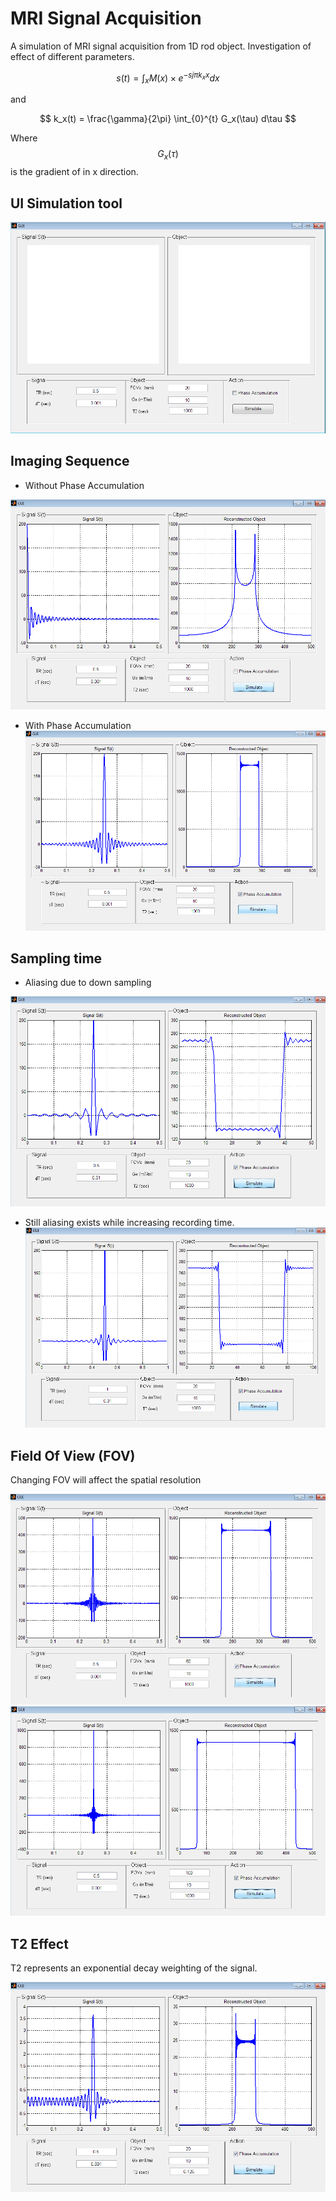 # MRI Signal Acquisition 
A simulation of MRI signal acquisition from 1D rod object. Investigation of effect of different parameters.

$$s(t) = \int_{x} M(x) \times e^{-sj\pi k_xx} dx$$

and 

$$ 
k_x(t) = \frac{\gamma}{2\pi} \int_{0}^{t} G_x(\tau) d\tau
$$

Where 
$$G_x(\tau)$$
is the gradient of in x direction.

## UI Simulation tool
![](images/GUI.png)

## Imaging Sequence

* Without Phase Accumulation

![](images/NPA.png)


* With Phase Accumulation
![](images/PA.png)


## Sampling time 

* Aliasing due to down sampling

![](images/AL1.png)

* Still aliasing exists while increasing recording time.
![](images/AL2.png)

## Field Of View (FOV)

Changing FOV will affect the spatial resolution

![](images/W50.png)
![](images/W100.png)


## T2 Effect

T2 represents an exponential decay weighting of the signal. 


![](images/T2_4.png)








